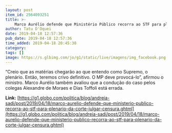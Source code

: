 ```yaml
---
layout: post
item_id: 2564093251
title: >-
    Marco Aurélio defende que Ministério Público recorra ao STF para plenário da Corte julgar censura
author: Tatu D'Oquei
date: 2019-04-18 12:57:36
pub_date: 2019-04-18 12:57:36
time_added: 2019-04-18 20:45:38
category: 
tags: []
image: https://s.glbimg.com/jo/g1/static/live/imagens/img_facebook.png
---
```


“Creio que as matérias chegarão ao que entendo como Supremo, o plenário. Então, teremos crivo definitivo. O MP deve provocá-lo”, afirmou o ministro. Marco Aurélio também avaliou que a condução do caso pelos colegas Alexandre de Moraes e Dias Toffoli está errada.

**Link:** [https://g1.globo.com/politica/blog/andreia-sadi/post/2019/04/18/marco-aurelio-defende-que-ministerio-publico-recorra-ao-stf-para-plenario-da-corte-julgar-censura.ghtml](https://g1.globo.com/politica/blog/andreia-sadi/post/2019/04/18/marco-aurelio-defende-que-ministerio-publico-recorra-ao-stf-para-plenario-da-corte-julgar-censura.ghtml)

